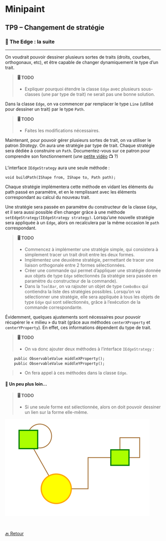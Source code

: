 # Minipaint 
## TP9 – Changement de stratégie

### 🎸 The Edge : la suite
--- 
On voudrait pouvoir dessiner plusieurs sortes de traits (droits, courbes, orthogonaux, etc), et être capable de changer dynamiquement le type d’un trait. 

>**🖥 TODO**
>
> - Expliquer pourquoi étendre la classe `Edge` avec plusieurs sous-classes (une par type de trait) ne serait pas une bonne solution.



Dans la classe `Edge`, on va commencer par remplacer le type `Line` (utilisé pour dessiner un trait) par le type `Path`. 

>**🖥 TODO**
>
> - Faites les modifications nécessaires. 

Maintenant, pour pouvoir gérer plusieurs sortes de trait, on va utiliser le patron *Strategy*. On aura une stratégie par type de trait. Chaque stratégie sera dédiée à construire un `Path`. Documentez-vous sur ce patron pour comprendre son fonctionnement (une [petite vidéo](https://www.youtube.com/watch?v=v9ejT8FO-7I&t=15s) 📺 ?)

L’interface `IEdgeStrategy` aura une seule méthode :  

	void buildPath(IShape from, IShape to, Path path);

Chaque stratégie implémentera cette méthode en vidant les éléments du path passé en paramètre, et en le remplissant avec les éléments correspondant au calcul du nouveau trait. 

Une stratégie sera passée en paramètre du constructeur de la classe `Edge`, et il sera aussi possible d’en changer grâce à une méthode `setEdgeStrategy(IEdgeStrategy strategy)`. Lorsqu’une nouvelle stratégie sera appliquée à un `Edge`, alors on recalculera par la même occasion le `path` correspondant. 

>**🖥 TODO**
>
> - Commencez à implémenter une stratégie simple, qui consistera à simplement tracer un trait droit entre les deux formes. 
> - Implémentez une deuxième stratégie, permettant de tracer une liaison orthogonale entre 2 formes sélectionnées. 
> - Créer une commande qui permet d’appliquer une stratégie donnée aux objets de type `Edge` sélectionnés (la stratégie sera passée en paramètre du constructeur de la commande). 
> - Dans la `ToolBar`, on va rajouter un objet de type `ComboBox` qui contiendra la liste des stratégies possibles. Lorsqu’on va sélectionner une stratégie, elle sera appliquée à tous les objets de type `Edge` qui sont sélectionnés, grâce à l’exécution de la commande correspondante. 

Évidemment, quelques ajustements sont nécessaires pour pouvoir récupérer le « milieu » du trait (grâce aux méthodes `centerXProperty` et `centerYProperty`). En effet, ces informations dépendent du type de trait. 

>**🖥 TODO**
>
> - On va donc ajouter deux méthodes à l’interface `IEdgeStrategy` :
>
		public ObservableValue middleXProperty();
		public ObservableValue middleYProperty();

> - On fera appel à ces méthodes dans la classe `Edge`.  

#### 🛵 Un peu plus loin…
>**🖥 TODO**
>
> - Si une seule forme est sélectionnée, alors on doit pouvoir dessiner un lien sur la forme elle-même. 

![](images/minipaint_09.png)

<br>

[🔙 Retour](../README.md)